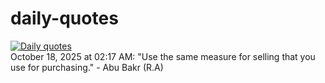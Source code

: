 # daily-quotes
[![Daily quotes](https://github.com/ceepu8/daily-quotes/actions/workflows/daily-quote.yml/badge.svg)](https://github.com/ceepu8/daily-quotes/actions/workflows/daily-quote.yml)<br/>
October 18, 2025 at 02:17 AM: "Use the same measure for selling that you use for purchasing." - Abu Bakr (R.A)
